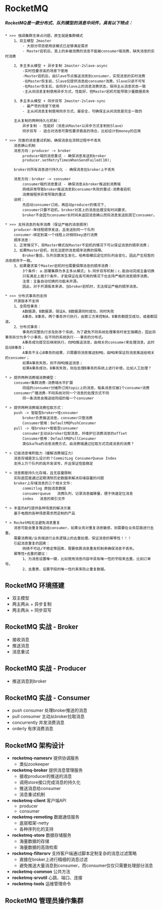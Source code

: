 # RocketMQ
##### RocketMQ是一款分布式、队列模型的消息中间件，具有以下特点：
	* >>> 强调集群无单点问题，原生就是集群模式
		1、双主模型 2master 
			- 大部分项目使用该模式已足够满足需求
			- Master宕机后，其上的未被消费的消息不能被consumer端消费，缺失消息的实时消费
		
		2、多主多从模型 + 异步复制	2master-2slave-async 
			-实时性要求高的场景下使用
			-Master宕机后，由Slave节点推送消息到consumer，实现消息的实时消费
			-在Master恢复前，Slave仅提供消息给consumer消费，Slave只读不可写
			-在Master恢复后，会同步slave上的消息消费状态，保持主从消息状态一致
			-主从间消息复制使用异步方式，性能好，但Master宕机可能导致少量数据丢失
		
		3、多主多从模型 + 同步双写	2master-2slave-sync
			- 最严苛的场景下使用
			- 主从间消息复制使用同步方式，最安全，可确保主从间消息是完全一致的
		
		主从复制的两种持久化机制：
			异步复制 - 性能好（消息从Master以异步方式复制到Slave）
			同步双写 - 适合对消息可靠性要求极高的场合，比如设计到money的应用

	* >>> 完善的消息重试机制，确保消息在流转过程中不丢失
		消息确认机制
		消息方向：producer -> broker
			producer端的消息重试 - 确保消息发送到broker 
			producer.setRetryTimesWhenSendFailed(10);
		
		broker对所有消息进行持久化 - 确保消息在broker上不丢失

		消息方向：broker -> consumer
			consumer端的消息重试 - 确保消息从broker推送到消费端
			网络异常导致broker推送消息到consumer失败的重试-消费者宕机
			消费端程序异常导致的重试
		说明：
			先启动consumer订阅，再启动producer的情况下,
			consumer只要不宕机，broker对其上的消息处理没有时间要求，
			broker不会因为consumer长时间未返回消息确认而将消息发送到其它consumer。

	* >>> 支持消息的有序消费（保证严格的消息顺序）
		producer-单线程顺序发送，且发送到同一个队列
		consumer-绑定到某一个线程上对相同key进行消费
		顺序消息：
		1、正常情况下，双Master模式在Master不宕机的情况下可以保证消息的顺序消费；
		2、如果Master宕机，则无法提供消息顺序消费的保障。
			Broker重启，队列总数发生发化，哈希取模后定位的队列会变化，因此产生短暂的消息顺序不一致。
		3、如果要求某个Master宕机时也需要保障消息的顺序消费：
			3个条件: a.部署集群为多主多从模式; b.同步双写机制；c.能自动完成主备切换
			只有满足上面3个条件，才能保证在高可用的情况下也支持严格的消息顺序消费。
			注意：主备自动切换的功能未开源。
			因此，对于开源版本来讲，当broker宕机时，无法保证严格的顺序消息。	

	* >>> 分布式事务的支持
		开源版本不支持
		1、全局性事务：
			A数据源，B数据源，保证A，B数据源同时成功，同时失败
			A事务，B事务，两个事务并行执行，由第三方来控制A，B事务都提交成功，或者都回滚。
		2、分布式事务：
			事务的完整执行涉及到多个系统，为了避免不同系统处理事务时发生强耦合，因此将事务拆分为多个小事务，在不同的系统执行---事务的分布式。
			A事务成功提交后继续执行，向MQ推送消息，由相关的consumer来处理消息，此时启动B事务；
			A事务不关心B事务的结果，只需要将消息推送到MQ，由MQ来保证将消息推送给相关的consumer；
			如果A事务失败，则不向MQ推送消息；
			如果A事务成功，B事务失败，则在处理B事务的系统上进行补偿，比如人工处理？

	* > 提供两种消费端消费模型：
		consumer集群消费-消费端水平扩展
			同组的consumer分摊所订阅topic上的消息，每条消息仅被1个consumer消费
		consumer广播消费-不同系统对同一个消息的处理方式不同
			同一条消息会推送给同组的每一个consumer

	* > 提供两种消费端消费拉取方式：
		push -> 智能型broker+哑consumer
			broker负责推送消息，consumer只管消费
			Consumer使用：DefaultMQPushConsumer
		pull -> 哑broker+智能型consumer
			consumer主动从broker拉取消息，并维护已消费消息的offset
			Consumer使用：DefaultMQPullConsumer
			类似kafka的消息消费方式，由消费端通过拉取方式完成消息的消费？

	* > 亿级消息堆积能力（缓解消费端压力）
		消息存储是怎么设计的？CommitLog ConsumerQueue Index
		支持上万个队列的高并发读写，并且保证性能稳定

	* > 消息都是持久化存储，且无容量限制
		实际底层是通过定期清除历史数据来解决存储容量的问题
		broker上存储消息的三个相关文件:
			commitlog 原始消息数据
			consumerqueue	消费队列，记录消息偏移量，便于快速定位消息
			index	消息的索引文件

	* > 丰富的API提供各种场景的解决方案
		基于电商的各种场景需求而定制的产品
	
	* > RocketMQ无法避免消息重复	
		消息可能会重复推送给consumer，如果业务对重复消息敏感，则需要在业务层面进行去重。
		需要消费端/业务端进行业务逻辑上的去重处理，保证消息的幂等性！！！
		引起消息重复的因素：
			网络不可达/不稳定等因素，需要依靠消息重发机制来确保消息不丢失。
		幂等性+去重的建议：
			1、为消息设置唯一键，比如使用消息内容中具有唯一性的字段来去重，比如订单号。
			2、去重表，设置字段的唯一性约束来防止重复数据。
		

##

## RocketMQ 环境搭建
-	双主模型
-	两主两从 + 异步复制
-	两主两从 + 同步双写

## RocketMQ 实战 - Broker
-	接收消息
-	推送消息
-	消息重试

## RocketMQ 实战 - Producer
-	推送消息到broker

## RocketMQ 实战 - Consumer
-	push consumer 处理broker推送的消息
-	pull consumer 主动从broker拉取消息
-	concurrently	并发消费消息
-	orderly	有序消费消息

## RocketMQ 架构设计
-	**rocketmq-namesrv** 		提供协调服务
	-	类似zookeeper
-	**rocketmq-broker** 		提供消息管理服务
	-	接收producer的推送的消息
	-	调用store接口完成消息的持久化
	-	推送消息给consumer
	-	消息重试机制
-	**rocketmq-client** 		客户端API
	-	producer
	-	consumer
-	**rocketmq-remoting** 		数据通信服务
	-	底层框架-netty
	-	各种序列化的支持
-	**rocketmq-store** 			数据存储服务
	-	海量数据的存储
	-	海量数据的高效检索
-	**rocketmq-filtersrv**		支持客户端通过脚本定制复杂的消息过滤策略
	-	直接在broker上进行精细的消息过滤
	-	避免推送大量消息到consumer，而consumer仅仅只需要处理部分消息
-	**rocketmq-common** 		公共方法
-	**rocketmq-srvutil**	心跳、端口、连接
-	**rocketmq-tools**	运维管理命令

## RocketMQ 管理员操作集群